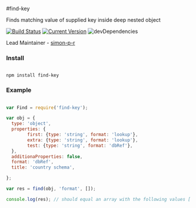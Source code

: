 #find-key

Finds matching value of supplied key inside deep nested object

[![Build Status](https://travis-ci.org/simon-p-r/find-key.svg?branch=master)](https://travis-ci.org/simon-p-r/find-key)
[![Current Version](https://img.shields.io/npm/v/find-key.svg)](https://www.npmjs.org/package/find-key)
![devDependencies](http://img.shields.io/david/dev/simon-p-r/find-key.svg)

Lead Maintainer - [simon-p-r](https://github.com/simon-p-r)

### Install

````ShellSession

npm install find-key

````

### Example

```js

var Find = require('find-key');

var obj = {
  type: 'object',
  properties: {
        first: {type: 'string', format: 'lookup'},
        extra: {type: 'string', format: 'lookup'},
        test: {type: 'string', format: 'dbRef'},
  },
  additionaProperties: false,
  format: 'dbRef',
  title: 'country schema',

};

var res = find(obj, 'format', []);

console.log(res); // should equal an array with the following values ['lookup', 'dbRef']

```
